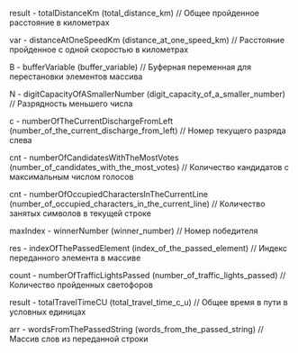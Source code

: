 result - totalDistanceKm (total_distance_km) // Общее пройденное расстояние в километрах

var - distanceAtOneSpeedKm (distance_at_one_speed_km) // Расстояние пройденное с одной скоростью в километрах

B - bufferVariable (buffer_variable) // Буферная переменная для перестановки элементов массива

N - digitCapacityOfASmallerNumber (digit_capacity_of_a_smaller_number) // Разрядность меньшего числа

c - numberOfTheCurrentDischargeFromLeft (number_of_the_current_discharge_from_left) // Номер текущего разряда слева

cnt - numberOfCandidatesWithTheMostVotes (number_of_candidates_with_the_most_votes) // Количество кандидатов с максимальным числом голосов

cnt - numberOfOccupiedCharactersInTheCurrentLine (number_of_occupied_characters_in_the_current_line) // Количество занятых символов в текущей строке

maxIndex - winnerNumber (winner_number) // Номер победителя

res - indexOfThePassedElement (index_of_the_passed_element) // Индекс переданного элемента в массиве

count - numberOfTrafficLightsPassed (number_of_traffic_lights_passed) // Количество пройденных светофоров

result - totalTravelTimeCU (total_travel_time_c_u) // Общее время в пути в условных единицах

arr - wordsFromThePassedString (words_from_the_passed_string) // Массив слов из переданной строки